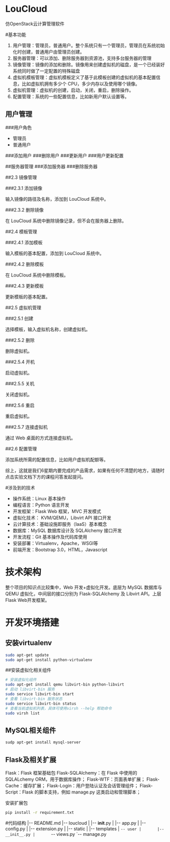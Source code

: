 # LouCloud
仿OpenStack云计算管理软件


#基本功能
1. 用户管理：管理员，普通用户。整个系统只有一个管理员，管理员在系统初始化时创建，普通用户由管理员创建。
2. 服务器管理：可以添加、删除服务器到资源池，支持多台服务器的管理
3. 镜像管理：镜像的添加和删除。镜像用来创建虚拟机的磁盘，是一个已经装好系统同时做了一定配置的特殊磁盘
4. 虚拟机模板管理：虚拟机模板定义了基于此模板创建的虚拟机的基本配置信息，比如虚拟机拥有多少个 CPU，多少内存以及使用哪个镜像。
5. 虚拟机管理：虚拟机的创建，启动，关闭，重启，删除操作。
6. 配置管理：系统的一些配置信息，比如新用户默认设置等。

## 用户管理
###用户角色
- 管理员
- 普通用户

###添加用户
###删除用户
###更新用户
###用户更新配置

##服务器管理
###添加服务器
###删除服务器

##2.3 镜像管理

###2.3.1 添加镜像

输入镜像的路径及名称，添加到 LouCloud 系统中。

###2.3.2 删除镜像

在 LouCloud 系统中删除镜像记录，但不会在服务器上删除。

##2.4 模板管理

###2.4.1 添加模板

输入模板的基本配置，添加到 LouCloud 系统中。

###2.4.2 删除模板

在 LouCloud 系统中删除模板。

###2.4.3 更新模板

更新模板的基本配置。

##2.5 虚拟机管理

###2.5.1 创建

选择模板，输入虚拟机名称，创建虚拟机。

###2.5.2 删除

删除虚拟机。

###2.5.4 开机

启动虚拟机。

###2.5.5 关机

关闭虚拟机。

###2.5.6 重启

重启虚拟机。

###2.5.7 连接虚拟机

通过 Web 桌面的方式连接虚拟机。

##2.6 配置管理

添加系统所需的配置信息，比如用户虚拟机配额等。

综上，这就是我们6星期内要完成的产品需求，如果有任何不清楚的地方，请随时点击实验文档下方的课程问答发起提问。

#涉及到的技术
- 操作系统：Linux 基本操作
- 编程语言：Python 语言开发
- 开发框架：Flask Web 框架，MVC 开发模式
- 虚拟化技术： KVM/QEMU，Libvirt API 接口开发
- 云计算技术：基础设施即服务（IaaS）基本概念
- 数据库：MySQL 数据库设计及 SQLAlchemy 接口开发
- 开发流程：Git 基本操作及代码库使用
- 安装部署：Virtualenv，Apache，WSGI等
- 前端开发：Bootstrap 3.0，HTML，Javascript

# 技术架构
整个项目的知识点比较集中，Web 开发+虚拟化开发。底层为 MySQL 数据库与QEMU 虚拟化，中间层的接口分别为 Flask-SQLAlchemy 及 Libvirt API。上层 Flask Web开发框架。

# 开发环境搭建

## 安装virtualenv
```bash
sudo apt-get update
sudo apt-get install python-virtualenv
```

##安装虚拟化相关组件
```bash
# 安装虚拟化组件
sudo apt-get install qemu libvirt-bin python-libvirt
# 启动 libvirt-bin 服务
sudo service libvirt-bin start
# 查看 libvirt-bin 服务状态
sudo service libvirt-bin status
# 查看当前虚拟机列表，具体可使用virsh --help 帮助命令
sudo virsh list
```

## MySQL相关组件
```bash
sudp apt-get install mysql-server
```

## Flask及相关扩展
Flask：Flask 框架基础包
Flask-SQLAlchemy：在 Flask 中使用的 SQLALchemy ORM，用于数据库操作；
Flask-WTF：页面表单扩展；
Flask-Cache：缓存扩展；
Flask-Login：用户登陆认证及会话管理组件；
Flask-Script：Flask 的脚本支持，例如 manage.py 这类启动和管理脚本；

安装扩展包
```bash
pip install -r requirement.txt
```


#代码结构
|-- README.md
|-- loucloud
|   |-- __init__.py
|   |-- app.py
|   |-- config.py
|   |-- extension.py
|   |-- static
|   |-- templates
|   `-- user
|       |-- __init__.py
|       `-- views.py
`-- manage.py
